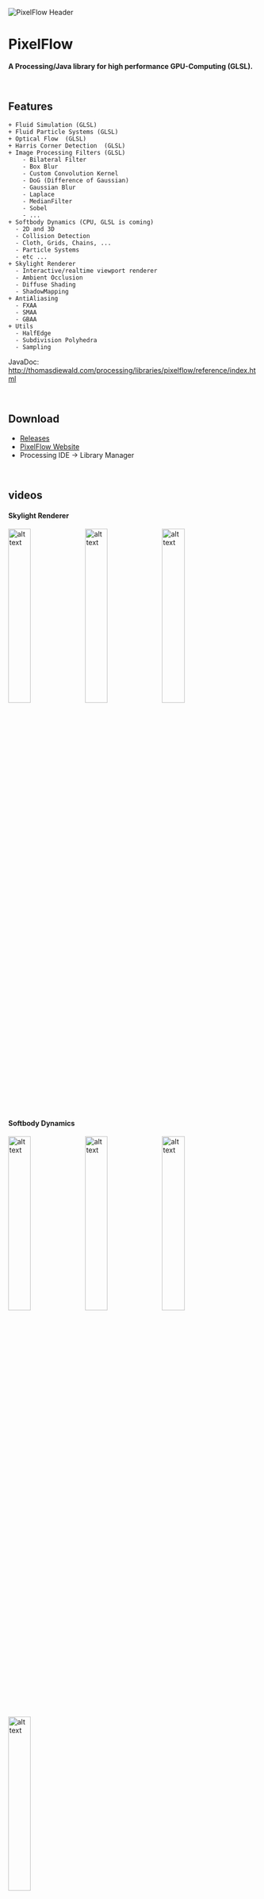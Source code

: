 ![PixelFlow Header](http://thomasdiewald.com/processing/libraries/pixelflow/PixelFlow_header.jpg)

# PixelFlow
**A Processing/Java library for high performance GPU-Computing (GLSL).**


<br>

## Features

```
+ Fluid Simulation (GLSL)
+ Fluid Particle Systems (GLSL)
+ Optical Flow  (GLSL)
+ Harris Corner Detection  (GLSL)
+ Image Processing Filters (GLSL)
	- Bilateral Filter
	- Box Blur
	- Custom Convolution Kernel
	- DoG (Difference of Gaussian)
	- Gaussian Blur
	- Laplace
	- MedianFilter
	- Sobel
	- ...
+ Softbody Dynamics (CPU, GLSL is coming)
  - 2D and 3D
  - Collision Detection
  - Cloth, Grids, Chains, ...
  - Particle Systems
  - etc ...
+ Skylight Renderer
  - Interactive/realtime viewport renderer
  - Ambient Occlusion
  - Diffuse Shading
  - ShadowMapping
+ AntiAliasing
  - FXAA
  - SMAA
  - GBAA
+ Utils
  - HalfEdge
  - Subdivision Polyhedra
  - Sampling
```  


JavaDoc: http://thomasdiewald.com/processing/libraries/pixelflow/reference/index.html

<br>

## Download
+ [Releases](https://github.com/diwi/PixelFlow/releases)
+ [PixelFlow Website](http://thomasdiewald.com/processing/libraries/pixelflow)
+ Processing IDE -> Library Manager
 
<br>

## videos

#### Skylight Renderer
[<img src="https://i.vimeocdn.com/video/621790715.jpg" alt="alt text" width="30%">](https://vimeo.com/206696210 "Skylight - Cloth Simulation")
[<img src="https://i.vimeocdn.com/video/621790926.jpg" alt="alt text" width="30%">](https://vimeo.com/206696403 "Skylight - Basic")
[<img src="https://i.vimeocdn.com/video/621791014.jpg" alt="alt text" width="30%">](https://vimeo.com/206696738 "Skylight - Poisson Spheres")

#### Softbody Dynamics
[<img src="https://vimeo.com/184854758/og_image_watermark/59441739" alt="alt text" width="30%">](https://vimeo.com/184854758 "SoftBody Dynamics 3D - Playground, Cloth Simulation")
[<img src="https://vimeo.com/184854746/og_image_watermark/594416647" alt="alt text" width="30%">](https://vimeo.com/184854746 "SoftBody Dynamics 3D - Cloth Simulation")
[<img src="https://vimeo.com/184853892/og_image_watermark/594415861" alt="alt text" width="30%">](https://vimeo.com/184853892 "SoftBody Dynamics 2D - Playground")
[<img src="https://vimeo.com/184853883/og_image_watermark/594415377" alt="alt text" width="30%">](https://vimeo.com/184853883 "SoftBody Dynamics 2D - Connected Bodies")

#### Computational Fluid Dynamics
[<img src="https://vimeo.com/184850259/og_image_watermark/594412638" alt="alt text" width="30%">](https://vimeo.com/184850259 "WindTunnel")
[<img src="https://vimeo.com/184850254/og_image_watermark/594412429" alt="alt text" width="30%">](https://vimeo.com/184850254 "StreamLines")
[<img src="https://vimeo.com/184849960/og_image_watermark/594410553" alt="alt text" width="30%">](https://vimeo.com/184849960 "Verlet Particle Collision System")
[<img src="https://vimeo.com/184849959/og_image_watermark/594412244" alt="alt text" width="30%">](https://vimeo.com/184849959 "Fluid Particles")
[<img src="https://vimeo.com/184849892/og_image_watermark/594411994" alt="alt text" width="30%">](https://vimeo.com/184849892 "Liquid Painting - M.C. Escher")
[<img src="https://vimeo.com/184849880/og_image_watermark/594411757" alt="alt text" width="30%">](https://vimeo.com/184849880 "Liquid Text")

More Videos on [Vimeo](https://vimeo.com/user56436843).

<br>

## Getting Started - FLuid Simulation


```java

// FLUID SIMULATION EXAMPLE
import com.thomasdiewald.pixelflow.java.DwPixelFlow;
import com.thomasdiewald.pixelflow.java.fluid.DwFluid2D;

// fluid simulation
DwFluid2D fluid;

// render target
PGraphics2D pg_fluid;

public void setup() {
  size(800, 800, P2D);

  // library context
  DwPixelFlow context = new DwPixelFlow(this);

  // fluid simulation
  fluid = new DwFluid2D(context, width, height, 1);

  // some fluid parameters
  fluid.param.dissipation_velocity = 0.70f;
  fluid.param.dissipation_density  = 0.99f;

  // adding data to the fluid simulation
  fluid.addCallback_FluiData(new  DwFluid2D.FluidData() {
    public void update(DwFluid2D fluid) {
      if (mousePressed) {
        float px     = mouseX;
        float py     = height-mouseY;
        float vx     = (mouseX - pmouseX) * +15;
        float vy     = (mouseY - pmouseY) * -15;
        fluid.addVelocity(px, py, 14, vx, vy);
        fluid.addDensity (px, py, 20, 0.0f, 0.4f, 1.0f, 1.0f);
        fluid.addDensity (px, py, 8, 1.0f, 1.0f, 1.0f, 1.0f);
      }
    }
  });

  pg_fluid = (PGraphics2D) createGraphics(width, height, P2D);
}


public void draw() {    
  // update simulation
  fluid.update();

  // clear render target
  pg_fluid.beginDraw();
  pg_fluid.background(0);
  pg_fluid.endDraw();

  // render fluid stuff
  fluid.renderFluidTextures(pg_fluid, 0);

  // display
  image(pg_fluid, 0, 0);
}

```
<img src="https://github.com/diwi/PixelFlow/blob/master/examples/Fluid_GetStarted/out/GetStarted.jpg" alt="result" width="50%">

<br>
<br>

## Installation, Processing IDE

- Download [Processing 3](https://processing.org/download/?processing)
- Install PixelFlow via the Library Manager.
- Or manually, unzip and put the extracted PixelFlow folder into the libraries folder of your Processing sketches. Reference and examples are included in the PixelFlow folder. 

#### Platforms
Windows, Linux, MacOSX


<br>

## Dependencies, to run the examples

 - **Video, by the Processing Foundation**<br>
   https://processing.org/reference/libraries/video/index.html
   
 - **ControlP5, by Andreas Schlegel**<br>
   http://www.sojamo.de/libraries/controlP5
   
 - **PeasyCam, by Jonathan Feinberg**<br>
   http://mrfeinberg.com/peasycam


